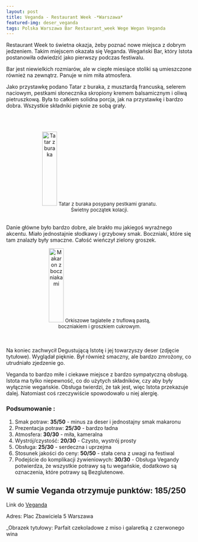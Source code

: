```yaml
---
layout: post
title: Veganda - Restaurant Week -*Warszawa*
featured-img: deser_veganda
tags: Polska Warszawa Bar Restaurant_week Wege Wegan Veganda
---
```

Restaurant Week to świetna okazja, żeby poznać nowe miejsca z dobrym jedzeniem.
 Takim miejscem okazała się Veganda. Wegański Bar,
 który Istota postanowiła odwiedzić jako pierwszy podczas festiwalu.

Bar jest niewielkich rozmiarów, ale w ciepłe miesiące stoliki są umieszczone również na zewnątrz.
 Panuje w nim miła atmosfera.

Jako przystawkę podano Tatar z buraka, z musztardą francuską, selerem naciowym,
pestkami słonecznika skropiony kremem balsamicznym i oliwą pietruszkową.
Była to całkiem solidna porcja, jak na przystawkę i bardzo dobra. Wszystkie składniki pięknie ze sobą grały.

<br />&ensp;&ensp;&ensp;
<center><div style="width:65%">
  <img src="{{site.url}}/assets/img/posts/tatar_burak_veganda.jpg" alt="Tatar z buraka" height="200px" width="40px" />
  <font size="2">
      Tatar z buraka posypany pestkami granatu. Świetny początek kolacji.
  </font>
</div></center>
<br />

Danie główne było bardzo dobre, ale brakło mu jakiegoś wyraźnego akcentu.
 Miało jednostajnie słodkawy i grzybowy smak.
Boczniaki, które się tam znalazły były smaczne. Całość wieńczył zielony groszek.

<center><div style="width:65%">
  <img src="{{site.url}}/assets/img/posts/veganda_makaron.jpg" alt="Makaron z boczniakami " height="200px" width="40px" />

  <font size="2">
Orkiszowe tagiatelle z truflową pastą, boczniakiem i groszkiem cukrowym.
  </font>
</div></center>
<br />&ensp;&ensp;&ensp;

Na koniec zachwycił Degustującą Istotę i jej towarzyszy deser (zdjęcie tytułowe). Wyglądał pięknie. Był również smaczny, ale bardzo zmrożony, co utrudniało zjedzenie go.

 Veganda to bardzo miłe i ciekawe miejsce z bardzo sympatyczną obsługą. Istota ma tylko niepewność, co do użytych składników, czy aby były wyłącznie wegańskie. Obsługa twierdzi, że tak jest, więc Istota przekazuje dalej. Natomiast coś rzeczywiście spowodowało u niej alergię.

### Podsumowanie :
1. Smak potraw: **35/50** - minus za deser i jednostajny smak makaronu
2. Prezentacja potraw: **25/30** - bardzo ładna
3. Atmosfera: **30/30** - miła, kameralna
4. Wystrój/czystość: **20/30** - Czysto, wystrój prosty
5. Obsługa: **25/30** - serdeczna i uprzejma
6. Stosunek jakości do ceny: **50/50** - stała cena z uwagi na festiwal
7. Podejście do komplikacji żywieniowych: **30/30** - Obsługa Vegandy potwierdza, że wszystkie potrawy są tu wegańskie, dodatkowo są oznaczenia, które potrawy są Bezglutenowe.

## W sumie Veganda otrzymuje punktów: **185/250**
Link do [Veganda]

Adres: Plac Zbawiciela 5
Warszawa

_Obrazek tytułowy: Parfait czekoladowe z miso i galaretką z czerwonego wina

[Veganda]:https://www.facebook.com/vegandabar/

